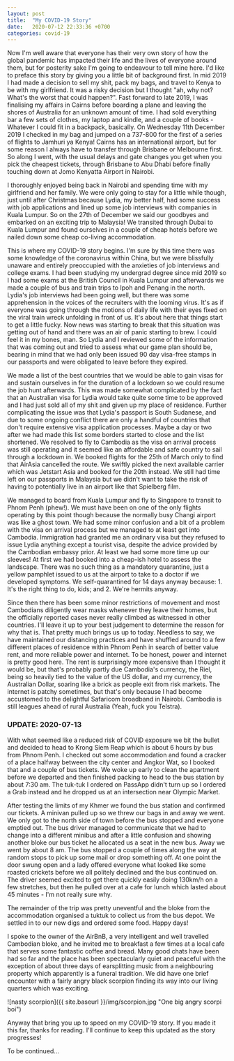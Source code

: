 ```yaml
---
layout: post
title:  "My COVID-19 Story"
date:   2020-07-12 22:33:36 +0700
categories: covid-19 
---
```


Now I'm well aware that everyone has their very own story of how the global pandemic has impacted their life and the lives of everyone around them, but for posterity sake I'm going to endeavour to tell mine here. 
I'd like to preface this story by giving you a little bit of background first. In mid 2019 I had made a decision to sell my shit, pack my bags, and travel to Kenya to be with my girlfriend. It was a risky decision but I thought "ah, why not? What's the worst that could happen?". Fast forward to late 2019, I was finalising my affairs in Cairns before boarding a plane and leaving the shores of Australia for an unknown amount of time. I had sold everything bar a few sets of clothes, my laptop and kindle, and a couple of books - Whatever I could fit in a backpack, basically. On Wednesday 11th December 2019 I checked in my bag and jumped on a 737-800 for the first of a series of flights to Jamhuri ya Kenya! Cairns has an international airport, but for some reason I always have to transfer through Brisbane or Melbourne first. So along I went, with the usual delays and gate changes you get when you pick the cheapest tickets, through Brisbane to Abu Dhabi before finally touching down at Jomo Kenyatta Airport in Nairobi. 
 
I thoroughly enjoyed being back in Nairobi and spending time with my girlfriend and her family. We were only going to stay for a little while though, just until after Christmas because Lydia, my better half, had some success with job applications and lined up some job interviews with companies in Kuala Lumpur. So on the 27th of December we said our goodbyes and embarked on an exciting trip to Malaysia! We transited through Dubai to Kuala Lumpur and found ourselves in a couple of cheap hotels before we nailed down some cheap co-living accommodation.
 
This is where my COVID-19 story begins. I'm sure by this time there was some knowledge of the coronavirus within China, but we were blissfully unaware and entirely preoccupied with the anxieties of job interviews and college exams. I had been studying my undergrad degree since mid 2019 so I had some exams at the British Council in Kuala Lumpur and afterwards we made a couple of bus and train trips to Ipoh and Penang in the north. Lydia's job interviews had been going well, but there was some apprehension in the voices of the recruiters with the looming virus. It's as if everyone was going through the motions of daily life with their eyes fixed on the viral train wreck unfolding in front of us. It's about here that things start to get a little fucky. Now news was starting to break that this situation was getting out of hand and there was an air of panic starting to brew. I could feel it in my bones, man. So Lydia and I reviewed some of the information that was coming out and tried to assess what our game plan should be, bearing in mind that we had only been issued 90 day visa-free stamps in our passports and were obligated to leave before they expired. 

We made a list of the best countries that we would be able to gain visas for and sustain ourselves in for the duration of a lockdown so we could resume the job hunt afterwards. This was made somewhat complicated by the fact that an Australian visa for Lydia would take quite some time to be approved and I had just sold all of my shit and given up my place of residence. Further complicating the issue was that Lydia's passport is South Sudanese, and due to some ongoing conflict there are only a handful of countries that don't require extensive visa application processes. Maybe a day or two after we had made this list some borders started to close and the list shortened. We resolved to fly to Cambodia as the visa on arrival process was still operating and it seemed like an affordable and safe country to sail through a lockdown in. We booked flights for the 25th of March only to find that AirAsia cancelled the route. We swiftly picked the next available carrier which was Jetstart Asia and booked for the 20th instead. We still had time left on our passports in Malaysia but we didn't want to take the risk of having to potentially live in an airport like that Spielberg film. 

We managed to board from Kuala Lumpur and fly to Singapore to transit to Phnom Penh (phew!). We must have been on one of the only flights operating by this point though because the normally busy Changi airport was like a ghost town. 
We had some minor confusion and a bit of a problem with the visa on arrival process but we managed to at least get into Cambodia. Immigration had granted me an ordinary visa but they refused to issue Lydia anything except a tourist visa, despite the advice provided by the Cambodian embassy prior. At least we had some more time up our sleeves!
At first we had booked into a cheap-ish hotel to assess the landscape. There was no such thing as a mandatory quarantine, just a yellow pamphlet issued to us at the airport to take to a doctor if we developed symptoms. We self-quarantined for 14 days anyway because: 1. It's the right thing to do, kids; and 2. We're hermits anyway. 
 
Since then there has been some minor restrictions of movement and most Cambodians diligently wear masks whenever they leave their homes, but the officially reported cases never really climbed as witnessed in other countries. I'll leave it up to your best judgement to determine the reason for why that is. That pretty much brings us up to today. Needless to say, we have maintained our distancing practices and have shuffled around to a few different places of residence within Phnom Penh in search of better value rent, and more reliable power and internet. To be honest, power and internet is pretty good here. The rent is surprisingly more expensive than I thought it would be, but that's probably partly due Cambodia's currency, the Riel, being so heavily tied to the value of the US dollar, and my currency, the Australian Dollar, soaring like a brick as people exit from risk markets. The internet is patchy sometimes, but that's only because I had become accustomed to the delightful Safaricom broadband in Nairobi. Cambodia is still leagues ahead of rural Australia (Yeah, fuck you Telstra).

### UPDATE: 2020-07-13 ### 
With what seemed like a reduced risk of COVID exposure we bit the bullet and decided to head to Krong Siem Reap which is about 6 hours by bus from Phnom Penh. I checked out some accommodation and found a cracker of a place halfway between the city center and Angkor Wat, so I booked that and a couple of bus tickets. We woke up early to clean the apartment before we departed and then finished packing to head to the bus station by about 7:30 am. The tuk-tuk I ordered on PassApp didn't turn up so I ordered a Grab instead and he dropped us at an intersection near Olympic Market. 

After testing the limits of my Khmer we found the bus station and confirmed our tickets. A minivan pulled up so we threw our bags in and away we went. We only got to the north side of town before the bus stopped and everyone emptied out. The bus driver managed to communicate that we had to change into a different minibus and after a little confusion and showing another bloke our bus ticket he allocated us a seat in the new bus. Away we went by about 8 am. The bus stopped a couple of times along the way at random stops to pick up some mail or drop something off. At one point the door swung open and a lady offered everyone what looked like some roasted crickets before we all politely declined and the bus continued on. The driver seemed excited to get there quickly easily doing 130km/h on a few stretches, but then he pulled over at a cafe for lunch which lasted about 45 minutes - I'm not really sure why.

The remainder of the trip was pretty uneventful and the bloke from the accommodation organised a tuktuk to collect us from the bus depot. We settled in to our new digs and ordered some food. Happy days!

I spoke to the owner of the AirBnB, a very intelligent and well travelled Cambodian bloke, and he invited me to breakfast a few times at a local cafe that serves some fantastic coffee and bread. Many good chats have been had so far and the place has been spectacularly quiet and peaceful with the exception of about three days of earsplitting music from a neighbouring property which apparently is a funeral tradition. We did have one brief encounter with a fairly angry black scorpion finding its way into our living quarters which was exciting.

![nasty scorpion]({{ site.baseurl }}/img/scorpion.jpg "One big angry scorpi boi")


Anyway that bring you up to speed on my COVID-19 story. If you made it this far, thanks for reading. I'll continue to keep this updated as the story progresses!

To be continued...
 
